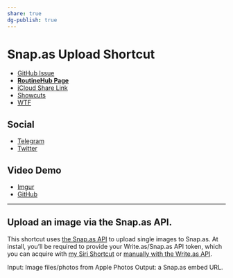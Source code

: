 ```yaml
---
share: true
dg-publish: true
---
```

# Snap.as Upload Shortcut

- [GitHub Issue](https://github.com/extratone/i/issues/186)
- [**RoutineHub Page**](https://routinehub.co/shortcut/11616)
- [iCloud Share Link](https://www.icloud.com/shortcuts/39d635d6c69247e0b5d0164dbb099e6e)
- [Showcuts](https://showcuts.app/share/view/39d635d6c69247e0b5d0164dbb099e6e)
- [WTF](https://davidblue.wtf/drafts/4C3ABD59-CF40-42B6-8D3B-69750F12ACA7.html)

## Social

- [Telegram](https://t.me/extratone/11157)
- [Twitter](https://twitter.com/NeoYokel/status/1516272958343458820)

## Video Demo

- [Imgur](https://imgur.com/gallery/bwclibP)
- [GitHub](https://user-images.githubusercontent.com/43663476/164028154-b5b469ff-3ecd-4c96-9540-1c19961e46ce.MOV)

---

## Upload an image via the Snap.as API.

This shortcut uses [the Snap.as API](https://developers.snap.as/docs/api) to upload single images to Snap.as. At install, you’ll be required to provide your Write.as/Snap.as API token, which you can acquire with [my Siri Shortcut](https://routinehub.co/shortcut/11589/) or [manually with the Write.as API](https://developers.write.as/docs/api/#authenticate-a-user).

Input: Image files/photos from Apple Photos
Output: a Snap.as embed URL.